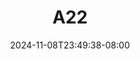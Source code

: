 --- 
title: "A22"
description: "video bokep A22 dood durasi panjang baru"
date: 2024-11-08T23:49:38-08:00
file_code: "41ucs16azpl3"
draft: false
cover: "9dg2nmw1a5gcbcx4.jpg"
tags: [""]
length: 50
fld_id: "1483191"
foldername: "Ayu esempe"
categories: ["Ayu esempe"]
views: 0
---
